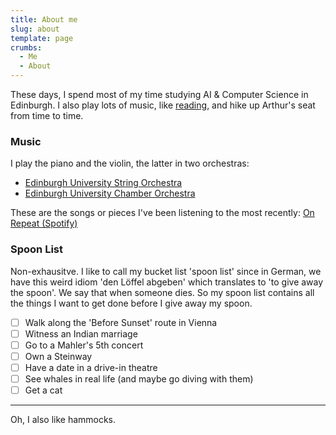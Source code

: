 ```yaml
---
title: About me
slug: about
template: page
crumbs:
  - Me
  - About
---
```


These days, I spend most of my time studying AI & Computer Science in Edinburgh.
I also play lots of music, like [reading](/reading-list/), and hike up Arthur's seat from time to time.

### Music

I play the piano and the violin, the latter in two orchestras:

- [Edinburgh University String Orchestra](https://string.eusa.ed.ac.uk/)
- [Edinburgh University Chamber Orchestra](https://euco.eusa.ed.ac.uk/)

These are the songs or pieces I've been listening to the most recently: [On Repeat (Spotify)](https://open.spotify.com/playlist/37i9dQZF1EpihlA9BnKwgw?si=DPSDZrdBR1eBdU7-rdnX4w)

### Spoon List

Non-exhausitve. I like to call my bucket list 'spoon list' since in German, we have this weird idiom 'den Löffel abgeben' which translates to 'to give away the spoon'. We say that when someone dies. So my spoon list contains all the things I want to get done before I give away my spoon.

- [ ] Walk along the 'Before Sunset' route in Vienna
- [ ] Witness an Indian marriage
- [ ] Go to a Mahler's 5th concert
- [ ] Own a Steinway
- [ ] Have a date in a drive-in theatre
- [ ] See whales in real life (and maybe go diving with them)
- [ ] Get a cat

---

Oh, I also like hammocks.
